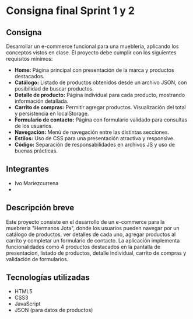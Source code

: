# Consigna final Sprint 1 y 2

## Consigna
Desarrollar un e-commerce funcional para una mueblería, aplicando los conceptos vistos en clase. El proyecto debe cumplir con los siguientes requisitos mínimos:

- **Home:** Página principal con presentación de la marca y productos destacados.
- **Catálogo:** Listado de productos obtenidos desde un archivo JSON, con posibilidad de buscar productos.
- **Detalle de producto:** Página individual para cada producto, mostrando información detallada.
- **Carrito de compras:** Permitir agregar productos. Visualización del total y persistencia en localStorage.
- **Formulario de contacto:** Página con formulario validado para consultas de los usuarios.
- **Navegación:** Menú de navegación entre las distintas secciones.
- **Estilos:** Uso de CSS para una presentación atractiva y responsive.
- **Código:** Separación de responsabilidades en archivos JS y uso de buenas prácticas.

## Integrantes
- Ivo Mariezcurrena
- 

## Descripción breve
Este proyecto consiste en el desarrollo de un e-commerce para la muebreria "Hermanos Jota", donde los usuarios pueden navegar por un catálogo de productos, ver detalles de cada uno, agregar productos al carrito y completar un formulario de contacto. La aplicación implementa funcionalidades como 4 productos destacados en la pantalla de presentacion, listado de productos, detalle individual, carrito de compras y validación de formularios.

## Tecnologías utilizadas
- HTML5
- CSS3
- JavaScript
- JSON (para datos de productos)